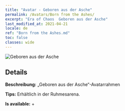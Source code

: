 ```yaml
---
title: "Avatar - Geboren aus der Asche"
permalink: /Avatars/Born from the Ashes/
excerpt: "Era of Chaos  Geboren aus der Asche"
last_modified_at: 2021-04-21
locale: de
ref: "Born from the Ashes.md"
toc: false
classes: wide
---
```

 ![Geboren aus der Asche](/images/a/avatarFrame_76.png)

## Details

 **Beschreibung:** „Geboren aus der Asche“-Avatarrahmen 

 **Tips:** Erhältlich in der Ruhmesarena. 

 **Is available:**  + 

